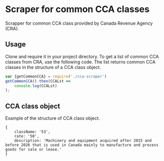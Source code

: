 # Scraper for common CCA classes
Scrapper for common CCA class provided by Canada Revenue Agency (CRA). 

## Usage
Clone and require it in your project directory. To get a list of common CCA classes from CRA, use the following code. The list returns common CCA classes in the structure of a CCA class object.

```js
var {getCommonCCA} = require('./cca-scraper')
getCommonCCA().then(CCALst => 
    console.log(CCALst)
);
```

## CCA class object
Example of the structure of CCA class object.

```
{
    className: '53',
    rate: '50',
    description: 'Machinery and equipment acquired after 2015 and before 2026 that is used in Canada mainly to manufacture and process goods for sale or lease.'
}
```